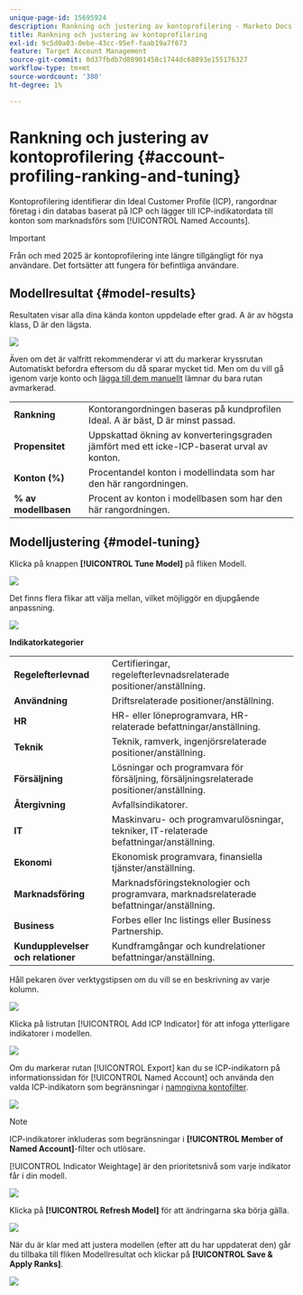 ```yaml
---
unique-page-id: 15695924
description: Rankning och justering av kontoprofilering - Marketo Docs - produktdokumentation
title: Rankning och justering av kontoprofilering
exl-id: 9c5d0a03-0ebe-43cc-95ef-faab19a7f673
feature: Target Account Management
source-git-commit: 0d37fbdb7d08901458c1744dc68893e155176327
workflow-type: tm+mt
source-wordcount: '380'
ht-degree: 1%

---
```


# Rankning och justering av kontoprofilering {#account-profiling-ranking-and-tuning}

Kontoprofilering identifierar din Ideal Customer Profile (ICP), rangordnar företag i din databas baserat på ICP och lägger till ICP-indikatordata till konton som marknadsförs som [!UICONTROL Named Accounts].

>[!IMPORTANT]
>
>Från och med 2025 är kontoprofilering inte längre tillgängligt för nya användare. Det fortsätter att fungera för befintliga användare.

## Modellresultat {#model-results}

Resultaten visar alla dina kända konton uppdelade efter grad. A är av högsta klass, D är den lägsta.

![](assets/results.png)

Även om det är valfritt rekommenderar vi att du markerar kryssrutan Automatiskt befordra eftersom du då sparar mycket tid. Men om du vill gå igenom varje konto och [lägga till dem manuellt](/help/marketo/product-docs/target-account-management/target/named-accounts/discover-accounts.md#discover-crm-accounts) lämnar du bara rutan avmarkerad.

<table> 
 <tbody> 
  <tr> 
   <td><strong><span class="uicontrol">Rankning</span></strong></td> 
   <td> 
    <div>
      Kontorangordningen baseras på kundprofilen Ideal. A är bäst, D är minst passad. 
    </div></td> 
  </tr> 
  <tr> 
   <td><strong><span class="uicontrol">Propensitet</span></strong></td> 
   <td> 
    <div>
      Uppskattad ökning av konverteringsgraden jämfört med ett icke-ICP-baserat urval av konton. 
    </div></td> 
  </tr> 
  <tr> 
   <td><strong><span class="uicontrol">Konton (%)</span></strong></td> 
   <td> 
    <div>
      Procentandel konton i modellindata som har den här rangordningen. 
    </div></td> 
  </tr> 
  <tr> 
   <td><strong><span class="uicontrol">% av modellbasen</span></strong></td> 
   <td> 
    <div>
      Procent av konton i modellbasen som har den här rangordningen. 
    </div></td> 
  </tr> 
 </tbody> 
</table>

## Modelljustering {#model-tuning}

Klicka på knappen **[!UICONTROL Tune Model]** på fliken Modell.

![](assets/two.png)

Det finns flera flikar att välja mellan, vilket möjliggör en djupgående anpassning.

![](assets/tuning-page.png)

**Indikatorkategorier**

<table> 
 <tbody> 
  <tr> 
   <td><strong><span class="uicontrol">Regelefterlevnad</span></strong></td> 
   <td> 
    <div>
      Certifieringar, regelefterlevnadsrelaterade positioner/anställning. 
    </div></td> 
  </tr> 
  <tr> 
   <td><strong><span class="uicontrol">Användning</span></strong></td> 
   <td> 
    <div>
      Driftsrelaterade positioner/anställning. 
    </div></td> 
  </tr> 
  <tr> 
   <td><strong><span class="uicontrol">HR</span></strong></td> 
   <td> 
    <div>
      HR- eller löneprogramvara, HR-relaterade befattningar/anställning.
    </div></td> 
  </tr> 
  <tr> 
   <td><strong><span class="uicontrol">Teknik</span></strong></td> 
   <td> 
    <div>
      Teknik, ramverk, ingenjörsrelaterade positioner/anställning. 
    </div></td> 
  </tr> 
  <tr> 
   <td><strong><span class="uicontrol">Försäljning</span></strong></td> 
   <td> 
    <div>
      Lösningar och programvara för försäljning, försäljningsrelaterade positioner/anställning. 
    </div></td> 
  </tr> 
  <tr> 
   <td><strong><span class="uicontrol">Återgivning</span></strong></td> 
   <td> 
    <div>
      Avfallsindikatorer. 
    </div></td> 
  </tr> 
  <tr> 
   <td><strong><span class="uicontrol">IT</span></strong></td> 
   <td> 
    <div>
      Maskinvaru- och programvarulösningar, tekniker, IT-relaterade befattningar/anställning.
    </div></td> 
  </tr> 
  <tr> 
   <td><strong><span class="uicontrol">Ekonomi</span></strong></td> 
   <td> 
    <div>
      Ekonomisk programvara, finansiella tjänster/anställning. 
    </div></td> 
  </tr> 
  <tr> 
   <td><strong><span class="uicontrol">Marknadsföring</span></strong></td> 
   <td> 
    <div>
      Marknadsföringsteknologier och programvara, marknadsrelaterade befattningar/anställning. 
    </div></td> 
  </tr> 
  <tr> 
   <td><strong><span class="uicontrol">Business</span></strong></td> 
   <td> 
    <div>
      Forbes eller Inc listings eller Business Partnership. 
    </div></td> 
  </tr> 
  <tr> 
   <td><strong><span class="uicontrol">Kundupplevelser och relationer</span></strong></td> 
   <td> 
    <div>
      Kundframgångar och kundrelationer befattningar/anställning.
    </div></td> 
  </tr> 
 </tbody> 
</table>

Håll pekaren över verktygstipsen om du vill se en beskrivning av varje kolumn.

![](assets/tool-tip.png)

Klicka på listrutan [!UICONTROL Add ICP Indicator] för att infoga ytterligare indikatorer i modellen.

![](assets/add-icp.png)

Om du markerar rutan [!UICONTROL Export] kan du se ICP-indikatorn på informationssidan för [!UICONTROL Named Account] och använda den valda ICP-indikatorn som begränsningar i [namngivna kontofilter](/help/marketo/product-docs/target-account-management/engage/account-filters.md).

![](assets/export.png)

>[!NOTE]
>
>ICP-indikatorer inkluderas som begränsningar i **[!UICONTROL Member of Named Account]**-filter och utlösare.

[!UICONTROL Indicator Weightage] är den prioritetsnivå som varje indikator får i din modell.

![](assets/weightage.png)

Klicka på **[!UICONTROL Refresh Model]** för att ändringarna ska börja gälla.

![](assets/refresh-button.png)

När du är klar med att justera modellen (efter att du har uppdaterat den) går du tillbaka till fliken Modellresultat och klickar på **[!UICONTROL Save & Apply Ranks]**.

![](assets/ranks.png)
